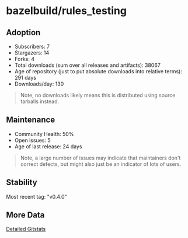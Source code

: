 # bazelbuild/rules_testing

## Adoption

- Subscribers: 7
- Stargazers: 14
- Forks: 4
- Total downloads (sum over all releases and artifacts): 38067
- Age of repository (just to put absolute downloads into relative terms): 291 days
- Downloads/day: 130

> Note, no downloads likely means this is distributed using source tarballs instead.

## Maintenance

- Community Health: 50%
- Open issues: 5
- Age of last release: 24 days

> Note, a large number of issues may indicate that maintainers don't correct defects, but might also
> just be an indicator of lots of users.

## Stability

Most recent tag: "v0.4.0"

## More Data

[Detailed Gitstats](/bazel-catalog/gitstats/bazelbuild/rules_testing)

